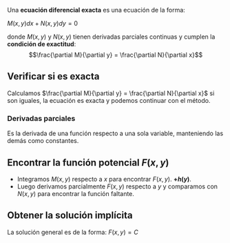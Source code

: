 Una **ecuación diferencial exacta** es una ecuación de la forma:

$M(x,y)dx+N(x,y)dy=0$

donde $M(x,y)$ y $N(x,y)$ tienen derivadas parciales continuas y cumplen la **condición de exactitud**:
$$\frac{\partial M}{\partial y} = \frac{\partial N}{\partial x}$$
## Verificar si es exacta

Calculamos $\frac{\partial M}{\partial y} = \frac{\partial N}{\partial x}$ si son iguales, la ecuación es exacta y podemos continuar con el método.

### Derivadas parciales

Es la derivada de una función respecto a una sola variable, manteniendo las demás como constantes.

## Encontrar la función potencial $F(x,y)$

- Integramos $M(x,y)$ respecto a $x$ para encontrar $F(x,y)$. **$+ h(y)$**.
- Luego derivamos parcialmente $F(x,y)$ respecto a $y$ y comparamos con $N(x,y)$ para encontrar la función faltante.

## Obtener la solución implícita

La solución general es de la forma: $F(x,y)=C$

